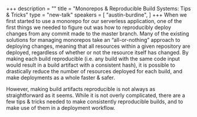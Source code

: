 +++
description = ""
title = "Monorepos & Reproducible Build Systems: Tips & Tricks"
type = "new-talk"
speakers = [
        "austin-burdine",
]
+++
When we first started to use a monorepo for our serverless application, one of the first things we needed to figure out was how to reproducibly deploy changes from any commit made to the master branch. Many of the existing solutions for managing monorepos take an “all-or-nothing” approach to deploying changes, meaning that all resources within a given repository are deployed, regardless of whether or not the resource itself has changed. By making each build reproducible (i.e. any build with the same code input would result in a build artifact with a consistent hash), it is possible to drastically reduce the number of resources deployed for each build, and make deployments as a whole faster & safer.

However, making build artifacts reproducible is not always as straightforward as it seems. While it is not overly complicated, there are a few tips & tricks needed to make consistently reproducible builds, and to make use of them in a deployment workflow.